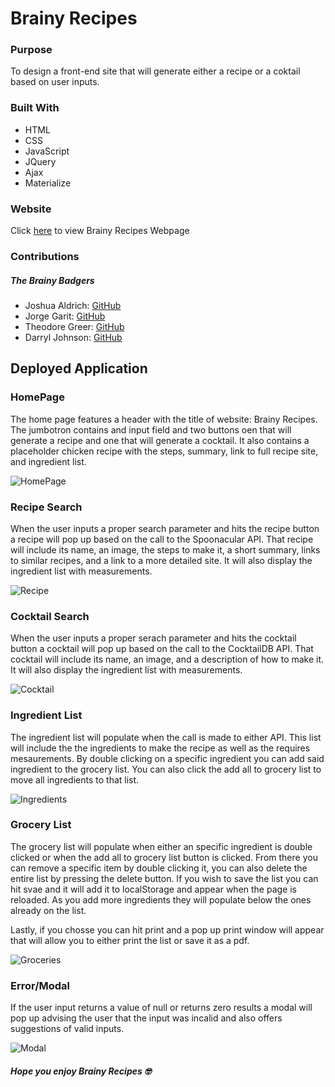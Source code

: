 # Brainy Recipes 

### Purpose 

To design a front-end site that will generate either a recipe or a coktail based on user inputs.

### Built With

* HTML
* CSS
* JavaScript
* JQuery
* Ajax
* Materialize

### Website

Click [here](https://jorgegarit.github.io/brainy-badgers-jg/) to view Brainy Recipes Webpage

### Contributions

##### The Brainy Badgers

* Joshua Aldrich: [GitHub](https://github.com/JoshuaAldrich)
* Jorge Garit: [GitHub](https://github.com/jorgegarit)
* Theodore Greer: [GitHub](https://github.com/tdgreer1203)
* Darryl Johnson: [GitHub](https://github.com/HeadbandDandy)


## Deployed Application

### HomePage

The home page features a header with the title of website: Brainy Recipes. The jumbotron contains and input field and two buttons oen that will generate a recipe and one that will generate a cocktail. 
It also contains a placeholder chicken recipe with the steps, summary, link to full recipe site, and ingredient list. 

![HomePage](./assets/img/homepage.png)

### Recipe Search 

When the user inputs a proper search parameter and hits the recipe button a recipe will pop up based on the call to the Spoonacular API. That recipe will include its name, an image, the steps to make it, a short summary, links to similar recipes, and a link to a more detailed site. It will also display the ingredient list with measurements. 

![Recipe](./assets/img/recipe.png)

### Cocktail Search

When the user inputs a proper serach parameter and hits the cocktail button a cocktail will pop up based on the call to the CocktailDB API. That cocktail will include its name, an image, and a description of how to make it. It will also display the ingredient list with measurements. 

![Cocktail](./assets/img/cocktail.png)

### Ingredient List

The ingredient list will populate when the call is made to either API. This list will include the the ingredients to make the recipe as well as the requires mesaurements. By double clicking on a specific ingredient you can add said ingredient to the grocery list. You can also click the add all to grocery list to move all ingredients to that list. 

![Ingredients](./assets/img/ingredients.png)

### Grocery List

The grocery list will populate when either an specific ingredient is double clicked or when the add all to grocery list button is clicked. From there you can remove a specific item by double clicking it, you can also delete the entire list by pressing the delete button. If you wish to save the list you can hit svae and it will add it to localStorage and appear when the page is reloaded. As you add more ingredients they will populate below the ones already on the list. 

Lastly, if you chosse you can hit print and a pop up print window will appear that will allow you to either print the list or save it as a pdf. 

![Groceries](./assets/img/groceries.png)

### Error/Modal

If the user input returns a value of null or returns zero results a modal will pop up advising the user that the input was incalid and also offers suggestions of valid inputs.

![Modal](./assets/img/modal.png)


##### Hope you enjoy Brainy Recipes 🤓


